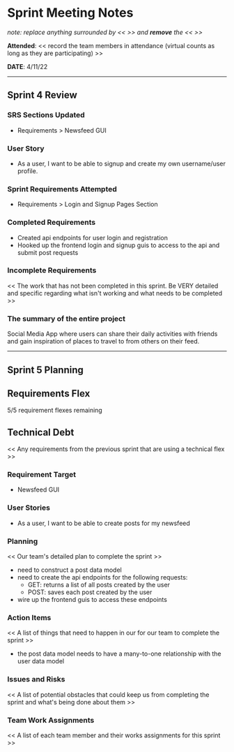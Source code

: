 # Sprint Meeting Notes

*note: replace anything surrounded by << >> and **remove** the << >>*

**Attended**: << record the team members in attendance (virtual counts as long as they are participating) >>

**DATE**: 4/11/22

***

## Sprint 4 Review

### SRS Sections Updated

- Requirements > Newsfeed GUI

### User Story

- As a user, I want to be able to signup and create my own username/user profile.

### Sprint Requirements Attempted

- Requirements > Login and Signup Pages Section

### Completed Requirements

- Created api endpoints for user login and registration
- Hooked up the frontend login and signup guis to access to the api and submit post requests 

### Incomplete Requirements

<< The work that has not been completed in this sprint. Be VERY detailed and specific regarding what isn't working and what needs to be completed >>

### The summary of the entire project

Social Media App where users can share their daily activities with friends and gain inspiration of places to travel to from others on their feed.

***

## Sprint 5 Planning

## Requirements Flex

5/5 requirement flexes remaining

## Technical Debt

<< Any requirements from the previous sprint that are using a technical flex >>

### Requirement Target

- Newsfeed GUI

### User Stories

- As a user, I want to be able to create posts for my newsfeed

### Planning

<< Our team's detailed plan to complete the sprint >>

- need to construct a post data model
- need to create the api endpoints for the following requests:
  - GET: returns a list of all posts created by the user
  - POST: saves each post created by the user
- wire up the frontend guis to access these endpoints

### Action Items

<< A list of things that need to happen in our for our team to complete the sprint >>

- the post data model needs to have a many-to-one relationship with the user data model

### Issues and Risks

<< A list of potential obstacles that could keep us from completing the sprint and what's being done about them >>

### Team Work Assignments

<< A list of each team member and their works assignments for this sprint >>
